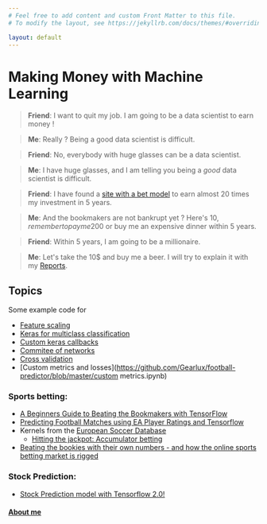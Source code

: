 ```yaml
---
# Feel free to add content and custom Front Matter to this file.
# To modify the layout, see https://jekyllrb.com/docs/themes/#overriding-theme-defaults

layout: default
---
```

# Making Money with Machine Learning

> __Friend__: I want to quit my job. I am going to be a data scientist to earn money !

> __Me__: Really ? Being a good data scientist is difficult.

> __Friend__: No, everybody with huge glasses can be a data scientist.

> __Me__: I have huge glasses, and I am telling you being a *good* data scientist is difficult.

> __Friend__: I have found a [site with a bet model](https://www.kaggle.com/sashchernuh/hitting-the-jackpot-tuned-x6) to earn almost 20 times my investment in 5 years.

> __Me__: And the bookmakers are not bankrupt yet ? Here's 10$, remember to pay me 200$ or buy me an expensive dinner within 5 years.

> __Friend__: Within 5 years, I am going to be a millionaire.

> __Me__: Let's take the 10$ and buy me a beer. I will try to explain it with my [Reports](blog.html).

## Topics

Some example code for 
- [Feature scaling](https://github.com/Gearlux/football-predictor/blob/master/revamped.ipynb)
- [Keras for multiclass classification](https://github.com/Gearlux/football-predictor/blob/master/revamped.ipynb)
- [Custom keras callbacks](https://github.com/Gearlux/football-predictor/blob/master/revamped.ipynb)
- [Commitee of networks](https://github.com/Gearlux/football-predictor/blob/master/revamped.ipynb)
- [Cross validation](https://github.com/Gearlux/football-predictor/blob/master/revamped.ipynb)
- [Custom metrics and losses](https://github.com/Gearlux/football-predictor/blob/master/custom metrics.ipynb)

### Sports betting:
* [A Beginners Guide to Beating the Bookmakers with TensorFlow](https://andrew.carterlunn.co.uk/programming/2018/02/20/beating-the-bookmakers-with-tensorflow.html)
* [Predicting Football Matches using EA Player Ratings and Tensorflow](https://towardsdatascience.com/predicting-premier-league-odds-from-ea-player-bfdb52597392)
* Kernels from the [European Soccer Database](https://www.kaggle.com/hugomathien/soccer)
  * [Hitting the jackpot: Accumulator betting](https://www.kaggle.com/sadz2201/hitting-the-jackpot-accumulator-betting)
* [Beating the bookies with their own numbers - and how the online sports betting market is rigged](https://arxiv.org/abs/1710.02824)
 
### Stock Prediction:
* [Stock Prediction model with Tensorflow 2.0!](https://colab.research.google.com/drive/1XBP0Zh8K4g_n0A2p1UlGFf3dij0EX_Kt)

#### [About me](about.html)